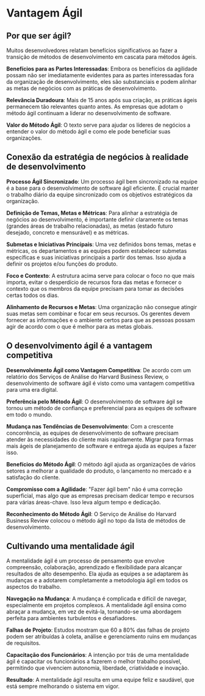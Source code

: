 # Vantagem Ágil

## Por que ser ágil?
Muitos desenvolvedores relatam benefícios significativos ao fazer a transição de métodos de desenvolvimento em cascata para métodos ágeis.

**Benefícios para as Partes Interessadas**: Embora os benefícios da agilidade possam não ser imediatamente evidentes para as partes interessadas fora da organização de desenvolvimento, eles são substanciais e podem alinhar as metas de negócios com as práticas de desenvolvimento.

**Relevância Duradoura**: Mais de 15 anos após sua criação, as práticas ágeis permanecem tão relevantes quanto antes. As empresas que adotam o método ágil continuam a liderar no desenvolvimento de software.

**Valor do Método Ágil**: O texto serve para ajudar os líderes de negócios a entender o valor do método ágil e como ele pode beneficiar suas organizações.

## Conexão da estratégia de negócios à realidade de desenvolvimento
**Processo Ágil Sincronizado**: Um processo ágil bem sincronizado na equipe é a base para o desenvolvimento de software ágil eficiente. É crucial manter o trabalho diário da equipe sincronizado com os objetivos estratégicos da organização.

**Definição de Temas, Metas e Métricas**: Para alinhar a estratégia de negócios ao desenvolvimento, é importante definir claramente os temas (grandes áreas de trabalho relacionadas), as metas (estado futuro desejado, concreto e mensurável) e as métricas.

**Submetas e Iniciativas Principais**: Uma vez definidos bons temas, metas e métricas, os departamentos e as equipes podem estabelecer submetas específicas e suas iniciativas principais a partir dos temas. Isso ajuda a definir os projetos e/ou funções do produto.

**Foco e Contexto**: A estrutura acima serve para colocar o foco no que mais importa, evitar o desperdício de recursos fora das metas e fornecer o contexto que os membros da equipe precisam para tomar as decisões certas todos os dias.

**Alinhamento de Recursos e Metas**: Uma organização não consegue atingir suas metas sem combinar e focar em seus recursos. Os gerentes devem fornecer as informações e o ambiente certos para que as pessoas possam agir de acordo com o que é melhor para as metas globais.

## O desenvolvimento ágil é a vantagem competitiva
**Desenvolvimento Ágil como Vantagem Competitiva**: De acordo com um relatório dos Serviços de Análise do Harvard Business Review, o desenvolvimento de software ágil é visto como uma vantagem competitiva para uma era digital.

**Preferência pelo Método Ágil**: O desenvolvimento de software ágil se tornou um método de confiança e preferencial para as equipes de software em todo o mundo.

**Mudança nas Tendências de Desenvolvimento**: Com a crescente concorrência, as equipes de desenvolvimento de software precisam atender às necessidades do cliente mais rapidamente. Migrar para formas mais ágeis de planejamento de software e entrega ajuda as equipes a fazer isso.

**Benefícios do Método Ágil**: O método ágil ajuda as organizações de vários setores a melhorar a qualidade do produto, o lançamento no mercado e a satisfação do cliente.

**Compromisso com a Agilidade**: "Fazer ágil bem" não é uma correção superficial, mas algo que as empresas precisam dedicar tempo e recursos para várias áreas-chave. Isso leva algum tempo e dedicação.

**Reconhecimento do Método Ágil**: O Serviço de Análise do Harvard Business Review colocou o método ágil no topo da lista de métodos de desenvolvimento.

## Cultivando uma mentalidade ágil
A mentalidade ágil é um processo de pensamento que envolve compreensão, colaboração, aprendizado e flexibilidade para alcançar resultados de alto desempenho. Ela ajuda as equipes a se adaptarem às mudanças e a adotarem completamente a metodologia ágil em todos os aspectos do trabalho.

**Navegação na Mudança**: A mudança é complicada e difícil de navegar, especialmente em projetos complexos. A mentalidade ágil ensina como abraçar a mudança, em vez de evitá-la, tornando-se uma abordagem perfeita para ambientes turbulentos e desafiadores.

**Falhas de Projeto**: Estudos mostram que 60 a 80% das falhas de projeto podem ser atribuídas à coleta, análise e gerenciamento ruins em mudanças de requisitos.

**Capacitação dos Funcionários**: A intenção por trás de uma mentalidade ágil é capacitar os funcionários a fazerem o melhor trabalho possível, permitindo que vivenciem autonomia, liberdade, criatividade e inovação.

**Resultado**: A mentalidade ágil resulta em uma equipe feliz e saudável, que está sempre melhorando o sistema em vigor.